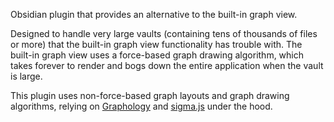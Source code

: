 Obsidian plugin that provides an alternative to the built-in graph view.

Designed to handle very large vaults (containing tens of thousands of files or more) that the built-in graph view functionality has trouble with. The built-in graph view uses a force-based graph drawing algorithm, which takes forever to render and bogs down the entire application when the vault is large.

This plugin uses non-force-based graph layouts and graph drawing algorithms, relying on [Graphology](https://graphology.github.io) and [sigma.js](https://www.sigmajs.org) under the hood.
